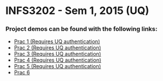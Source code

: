 # INFS3202 - Sem 1, 2015 (UQ)

<h3>Project demos can be found with the following links:</h3>

<ul>
	<li><a href="http://infs3202-mh609.uqcloud.net/prac-1" target="_blank">Prac 1 (Requires UQ authentication)</a></li>
	<li><a href="http://infs3202-mh609.uqcloud.net/prac-2" target="_blank">Prac 2 (Requires UQ authentication)</a></li>
	<li><a href="http://infs3202-mh609.uqcloud.net/prac-3" target="_blank">Prac 3 (Requires UQ authentication)</a></li>
	<li><a href="http://infs3202-mh609.uqcloud.net/prac-4" target="_blank">Prac 4 (Requires UQ authentication)</a></li>
	<li><a href="http://infs3202-mh609.uqcloud.net/prac-5" target="_blank">Prac 5 (Requires UQ authentication)</a></li>
	<li><a href="http://infs3202-mh609.azurewebsites.net/prac-6/" target="_blank">Prac 6</a></li>
</ul>